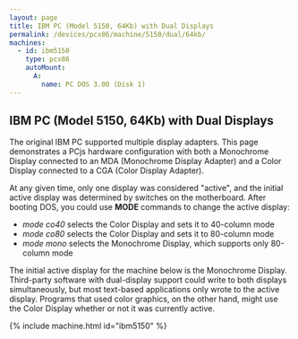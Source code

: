 ```yaml
---
layout: page
title: IBM PC (Model 5150, 64Kb) with Dual Displays
permalink: /devices/pcx86/machine/5150/dual/64kb/
machines:
  - id: ibm5150
    type: pcx86
    autoMount:
      A:
        name: PC DOS 3.00 (Disk 1)
---
```


IBM PC (Model 5150, 64Kb) with Dual Displays
--------------------------------------------

The original IBM PC supported multiple display adapters.  This page demonstrates a PCjs hardware configuration with
both a Monochrome Display connected to an MDA (Monochrome Display Adapter) and a Color Display connected to a CGA
(Color Display Adapter).

At any given time, only one display was considered "active", and the initial active display was determined by switches
on the motherboard.  After booting DOS, you could use **MODE** commands to change the active display:

- *mode co40* selects the Color Display and sets it to 40-column mode
- *mode co80* selects the Color Display and sets it to 80-column mode
- *mode mono* selects the Monochrome Display, which supports only 80-column mode

The initial active display for the machine below is the Monochrome Display.  Third-party software with dual-display 
support could write to both displays simultaneously, but most text-based applications only wrote to the active display.
Programs that used color graphics, on the other hand, might use the Color Display whether or not it was currently
active.

{% include machine.html id="ibm5150" %}

